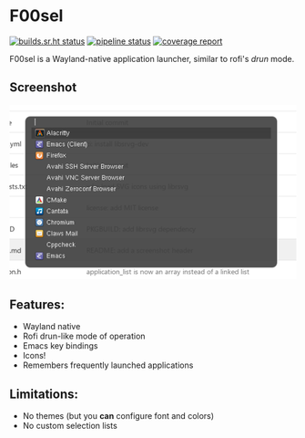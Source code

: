 # F00sel

[![builds.sr.ht status](https://builds.sr.ht/~dnkl/f00sel.svg)](https://builds.sr.ht/~dnkl/f00sel?)
[![pipeline status](https://gitlab.com/dnkl/f00sel/badges/master/pipeline.svg)](https://gitlab.com/dnkl/f00sel/commits/master)
[![coverage report](https://gitlab.com/dnkl/f00sel/badges/master/coverage.svg)](https://gitlab.com/dnkl/f00sel/commits/master)

F00sel is a Wayland-native application launcher, similar to rofi's
_drun_ mode.


## Screenshot

![Screenshot](doc/screenshot.png)


## Features:

- Wayland native
- Rofi drun-like mode of operation
- Emacs key bindings
- Icons!
- Remembers frequently launched applications


## Limitations:

- No themes (but you **can** configure font and colors)
- No custom selection lists
